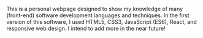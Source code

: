 This is a personal webpage designed to show my knowledge of many (front-end) software development languages and techniques. In the first version of this software, I used HTML5, CSS3, JavaScript (ES6), React, and responsive web design. I intend to add more in the near future!
